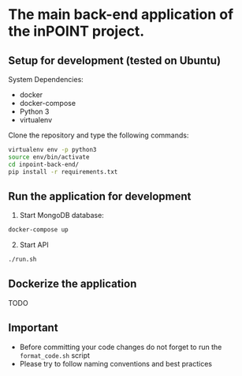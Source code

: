 # The main back-end application of the inPOINT project.

## Setup for development (tested on Ubuntu)

System Dependencies:
- docker
- docker-compose
- Python 3
- virtualenv

Clone the repository and type the following commands:

```bash
virtualenv env -p python3
source env/bin/activate
cd inpoint-back-end/
pip install -r requirements.txt
```

## Run the application for development

1. Start MongoDB database:
```bash
docker-compose up
```
2. Start API
```bash
./run.sh
```

## Dockerize the application
TODO

## Important

- Before committing your code changes do not forget to run the `format_code.sh` script
- Please try to follow naming conventions and best practices
